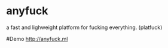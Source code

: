 # anyfuck
a fast and lighweight platform for fucking everything. (platfuck)

#Demo
http://anyfuck.ml
